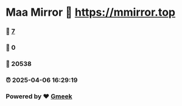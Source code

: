 # Maa Mirror :link: https://mmirror.top 
### :page_facing_up: [7](https://mmirror.top/tag.html) 
### :speech_balloon: 0 
### :hibiscus: 20538 
### :alarm_clock: 2025-04-06 16:29:19 
### Powered by :heart: [Gmeek](https://github.com/Meekdai/Gmeek)
